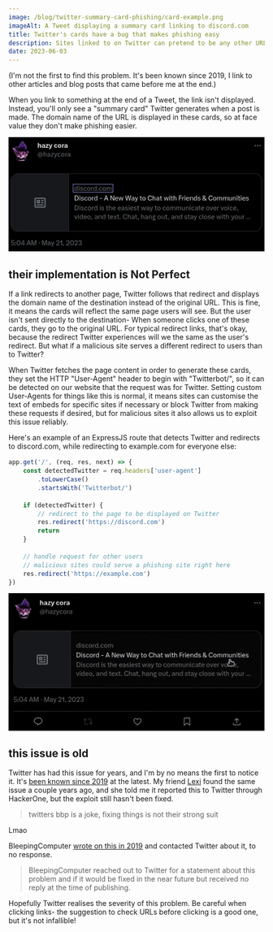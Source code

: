 ```yaml
---
image: /blog/twitter-summary-card-phishing/card-example.png
imageAlt: A Tweet displaying a summary card linking to discord.com
title: Twitter's cards have a bug that makes phishing easy
description: Sites linked to on Twitter can pretend to be any other URL
date: 2023-06-03
---
```


(I'm not the first to find this problem. It's been known since 2019, I link to other articles and blog posts that came before me at the end.)

When you link to something at the end of a Tweet, the link isn't displayed. Instead, you'll only see a "summary card" Twitter generates when a post is made. The domain name of the URL is displayed in these cards, so at face value they don't make phishing easier.

![A Tweet displaying a summary card linking to discord.com](/blog/twitter-summary-card-phishing/card-example-domain-highlighted.png)

## their implementation is Not Perfect

If a link redirects to another page, Twitter follows that redirect and displays the domain name of the destination instead of the original URL. This is fine, it means the cards will reflect the same page users will see.
But the user isn't sent directly to the destination- When someone clicks one of these cards, they go to the original URL. For typical redirect links, that's okay, because the redirect Twitter experiences will we the same as the user's redirect. But what if a malicious site serves a different redirect to users than to Twitter?

When Twitter fetches the page content in order to generate these cards, they set the HTTP "User-Agent" header to begin with "Twitterbot/", so it can be detected on our website that the request was for Twitter. Setting custom User-Agents for things like this is normal, it means sites can customise the text of embeds for specific sites if necessary or block Twitter from making these requests if desired, but for malicious sites it also allows us to exploit this issue reliably.

Here's an example of an ExpressJS route that detects Twitter and redirects to discord.com, while redirecting to example.com for everyone else:

```js
app.get('/', (req, res, next) => {
	const detectedTwitter = req.headers['user-agent']
		.toLowerCase()
		.startsWith('Twitterbot/')

	if (detectedTwitter) {
		// redirect to the page to be displayed on Twitter
		res.redirect('https://discord.com')
		return
	}

	// handle request for other users
	// malicious sites could serve a phishing site right here
	res.redirect('https://example.com')
})
```

![An animated GIF showing a Tweet that looks to contain a link to Discord, but sends users to example.com instead](/blog/twitter-summary-card-phishing/demo.gif)

## this issue is old

Twitter has had this issue for years, and I'm by no means the first to notice it. It's [been known since 2019](https://shkspr.mobi/blog/2019/03/scammers-abusing-twitter-cards-via-redirects/) at the latest. My friend [Lexi](https://twitter.com/1lexxi) found the same issue a couple years ago, and she told me it reported this to Twitter through HackerOne, but the exploit still hasn't been fixed.

<div class="dm">
<blockquote>

twitters bbp is a joke, fixing things is not their strong suit

</blockquote>
<div>

Lmao

</div>
</div>

BleepingComputer [wrote on this in 2019](https://www.bleepingcomputer.com/news/security/twitter-can-be-tricked-into-showing-misleading-embedded-links/) and contacted Twitter about it, to no response.

> BleepingComputer reached out to Twitter for a statement about this problem and if it would be fixed in the near future but received no reply at the time of publishing.

Hopefully Twitter realises the severity of this problem. Be careful when clicking links- the suggestion to check URLs before clicking is a good one, but it's not infallible!
